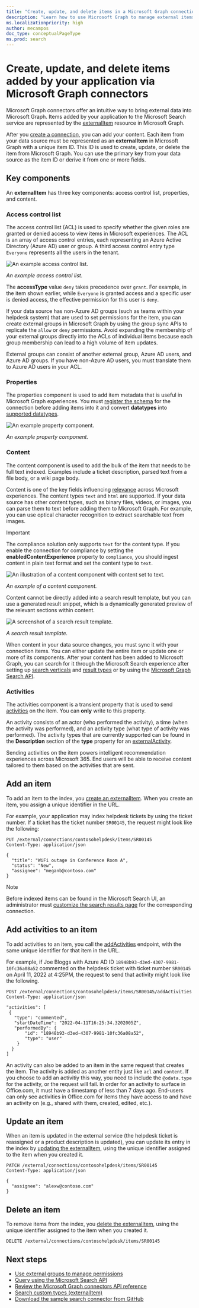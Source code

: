 ```yaml
---
title: "Create, update, and delete items in a Microsoft Graph connection"
description: "Learn how to use Microsoft Graph to manage external items added by your application to the Microsoft Search service."
ms.localizationpriority: high
author: mecampos
doc_type: conceptualPageType
ms.prod: search
---
```

<!---<author of this doc: rsamai>--->

# Create, update, and delete items added by your application via Microsoft Graph connectors

Microsoft Graph connectors offer an intuitive way to bring external data into Microsoft Graph. Items added by your application to the Microsoft Search service are represented by the [externalItem](/graph/api/resources/externalconnectors-externalitem) resource in Microsoft Graph.

After you [create a connection](/graph/api/externalconnectors-external-post-connections), you can add your content. Each item from your data source must be represented as an **externalItem** in Microsoft Graph with a unique item ID. This ID is used to create, update, or delete the item from Microsoft Graph. You can use the primary key from your data source as the item ID or derive it from one or more fields. 

## Key components

An **externalItem** has three key components: access control list, properties, and content.

### Access control list

The access control list (ACL) is used to specify whether the given roles are granted or denied access to view items in Microsoft experiences. The ACL is an array of access control entries, each representing an Azure Active Directory (Azure AD) user or group. A third access control entry type `Everyone` represents all the users in the tenant.

![An example access control list.](./images/connectors-images/connecting-external-content-manage-items-acl.png)

*An example access control list.*

The **accessType** value `deny` takes precedence over `grant`. For example, in the item shown earlier, while `Everyone` is granted access and a specific user is denied access, the effective permission for this user is `deny`.

If your data source has non-Azure AD groups (such as teams within your helpdesk system) that are used to set permissions for the item, you can create external groups in Microsoft Graph by using the group sync APIs to replicate the `allow` or `deny` permissions. Avoid expanding the membership of your external groups directly into the ACLs of individual items because each group membership can lead to a high volume of item updates.

External groups can consist of another external group, Azure AD users, and Azure AD groups. If you have non-Azure AD users, you must translate them to Azure AD users in your ACL.

### Properties

The properties component is used to add item metadata that is useful in Microsoft Graph experiences. You must [register the schema](connecting-external-content-manage-schema.md) for the connection before adding items into it and convert **datatypes** into [supported datatypes](/graph/api/resources/externalconnectors-property).

![An example property component.](./images/connectors-images/connecting-external-content-manage-items-1.png)

*An example property component.*

### Content

The content component is used to add the bulk of the item that needs to be full text indexed. Examples include a ticket description, parsed text from a file body, or a wiki page body.

Content is one of the key fields influencing [relevance](connecting-external-content-manage-schema.md#relevance) across Microsoft experiences. The content types `text` and `html` are supported. If your data source has other content types, such as binary files, videos, or images, you can parse them to text before adding them to Microsoft Graph. For example, you can use optical character recognition to extract searchable text from images.

 > [!IMPORTANT]
> The compliance solution only supports `text` for the content type. If you enable the connection for compliance by setting the **enabledContentExperience** property to `compliance`, you should ingest content in plain text format and set the content type to `text`.

![An illustration of a content component with content set to text.](./images/connectors-images/connecting-external-content-manage-items-2.png)

*An example of a content component.*

Content cannot be directly added into a search result template, but you can use a generated result snippet, which is a dynamically generated preview of the relevant sections within content.

![A screenshot of a search result template.](./images/connectors-images/connecting-external-content-manage-items-3.svg)

*A search result template.*

When content in your data source changes, you must sync it with your connection items. You can either update the entire item or update one or more of its components. After your content has been added to Microsoft Graph, you can search for it through the Microsoft Search experience after setting up [search verticals](/en-us/microsoftsearch/manage-verticals) and [result types](/en-us/microsoftsearch/manage-result-types) or by using the [Microsoft Graph Search API](/graph/api/resources/search-api-overview).

### Activities

The activities component is a transient property that is used to send [activities](/graph/api/resources/externalconnectors-externalactivity) on the item. You can **only** write to this property. 

An activity consists of an actor (who performed the activity), a time (when the activity was performed), and an activity type (what type of activity was performed). The activity types that are currently supported can be found in the **Description** section of the **type** property for an [externalActivity](/graph/api/resources/externalconnectors-externalactivity). 

Sending activities on the item powers intelligent recommendation experiences across Microsoft 365. End users will be able to receive content tailored to them based on the activities that are sent. 

## Add an item

To add an item to the index, you [create an externalItem](/graph/api/externalconnectors-externalconnection-put-items). When you create an item, you assign a unique identifier in the URL.

For example, your application may index helpdesk tickets by using the ticket number. If a ticket has the ticket number `SR00145`, the request might look like the following:

```http
PUT /external/connections/contosohelpdesk/items/SR00145
Content-Type: application/json

{
  "title": "WiFi outage in Conference Room A",
  "status": "New",
  "assignee": "meganb@contoso.com"
}
```
> [!NOTE]
> Before indexed items can be found in the Microsoft Search UI, an administrator must [customize the search results page](/en-us/microsoftsearch/configure-connector#next-steps-customize-the-search-results-page) for the corresponding connection.


## Add activities to an item
To add activities to an item, you call the [addActivities](/graph/api/externalconnectors-externalitem-addactivities) endpoint, with the same unique identifier for that item in the URL.

For example, if Joe Bloggs with Azure AD ID `18948b93-d3ed-4307-9981-10fc36a08a52` commented on the helpdesk ticket with ticket number `SR00145` on April 11, 2022 at 4:25PM, the request to send that activity might look like the following.

```http
POST /external/connections/contosohelpdesk/items/SR00145/addActivities
Content-Type: application/json

"activities": [
 {
   "type": "commented",
   "startDateTime": "2022-04-11T16:25:34.3202005Z",
   "performedBy": {
       "id": "18948b93-d3ed-4307-9981-10fc36a08a52",
       "type": "user"
    }
  }
]
```

An activity can also be added to an item in the same request that creates the item. The activity is added as another entity just like `acl` and `content`. If you choose to add an activitiy this way, you need to include the `@odata.type` for the activity, or the request will fail. In order for an activity to surface in Office.com, it must have a timestamp of less than 7 days ago. End-users can only see activities in Office.com for items they have access to and have an activity on (e.g., shared with them, created, edited, etc.).

## Update an item

When an item is updated in the external service (the helpdesk ticket is reassigned or a product description is updated), you can update its entry in the index by [updating the externalItem](/graph/api/externalconnectors-externalitem-update), using the unique identifier assigned to the item when you created it.

```http
PATCH /external/connections/contosohelpdesk/items/SR00145
Content-Type: application/json

{
  "assignee": "alexw@contoso.com"
}
```

## Delete an item

To remove items from the index, you [delete the externalItem](/graph/api/externalconnectors-externalitem-delete), using the unique identifier assigned to the item when you created it.

```http
DELETE /external/connections/contosohelpdesk/items/SR00145
```

## Next steps

- [Use external groups to manage permissions](connecting-external-content-external-groups.md)
- [Query using the Microsoft Search API](search-concept-overview.md#why-use-the-microsoft-search-api)
- [Review the Microsoft Graph connectors API reference](/graph/api/resources/indexing-api-overview)
- [Search custom types (externalItem)](search-concept-custom-types.md)
- [Download the sample search connector from GitHub](https://github.com/microsoftgraph/msgraph-search-connector-sample)
